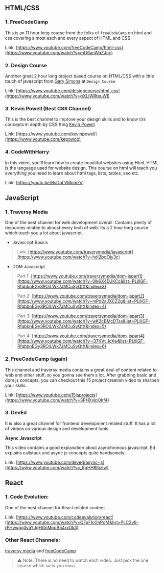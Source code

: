 ## HTML/CSS

### 1. FreeCodeCamp

This is an 11 hour long course from the folks of `freeCodeCamp` on html and css covering almost each and every aspect of HTML and CSS

Link: [https://www.youtube.com/freeCodeCamp/html-css](https://www.youtube.com/watch?v=mU6anWqZJcc) 

### 2. Design Course

Another great 2 hour long project based course on HTML/CSS with a little touch of javascript from [Gary Simons](https://twitter.com/designcoursecom) at `Design Course`

Link: [https://www.youtube.com/designcourse/html-css](https://www.youtube.com/watch?v=gXLjWRteuWI)

### 3. Kevin Powell (Best CSS Channel)

This is the best channel to improve your design skills and to know `CSS` concepts in depth by CSS King [Kevin Powell](https://www.kevinpowell.co/).

Link: [https://www.youtube.com/kevinpowell](https://www.youtube.com/kepowob)

### 4. CodeWithHarry

In this video, you'll learn how to create beautiful websites using Html. HTML is the language used for website design. This course on html will teach you everything you need to learn about html tags, lists, tables, seo etc.

Link: [https://youtu.be/BsDoLVMnmZs) 


## JavaScript

### 1. Traversy Media
One of the best channel for web development overall. Contains plenty of resources related to almost every tech of web. Its a 2 hour long course which teach you a lot about javascript.
- Javascript Basics
> Link: [https://www.youtube.com/traverymedia/javascript](https://www.youtube.com/watch?v=hdI2bqOjy3c)

- DOM Javascript 
> Part 1: [https://www.youtube.com/traversymedia/dom-jspart1](https://www.youtube.com/watch?v=0ik6X4DJKCc&list=PLillGF-RfqbbnEGy3ROiLWk7JMCuSyQtX&index=3) 

> Part 2: [https://www.youtube.com/traversymedia/dom-jspart2](https://www.youtube.com/watch?v=mPd2aJXCZ2g&list=PLillGF-RfqbbnEGy3ROiLWk7JMCuSyQtX&index=4)

> Part 3: [https://www.youtube.com/traversymedia/dom-jspart3](https://www.youtube.com/watch?v=wK2cBMcDTss&list=PLillGF-RfqbbnEGy3ROiLWk7JMCuSyQtX&index=5)

> Part 4: [https://www.youtube.com/traversymedia/dom-jspart4](https://www.youtube.com/watch?v=i37KVt_IcXw&list=PLillGF-RfqbbnEGy3ROiLWk7JMCuSyQtX&index=6)


### 2. FreeCodeCamp (again)
This channel and traversy media contains a great deal of content related to web and other stuff, so you gonna see them a lot. After grabbing basic and dom js concepts, you can checkout this 15 project creation video to sharpen your skills.

Link: [https://www.youtube.com/15jsprojects](https://www.youtube.com/watch?v=3PHXvlpOkf4)

### 3. DevEd
It is also a great channel for frontend development related stuff. It has a lot of videos on various design and development tools.

__Async Javascript__

This video contains a good explanation about asynchronous javascript. Ed explains callstack and async js concepts quite handsomely.

Link: [https://www.youtube.com/deved/async-js](https://www.youtube.com/watch?v=_8gHHBlbziw)


## React

### 1. Code Evolution: 
One of the best channel for React related content. 

Link: [https://www.youtube.com/codeevalution/react](https://www.youtube.com/watch?v=QFaFIcGhPoM&list=PLC3y8-rFHvwgg3vaYJgHGnModB54rxOk3)

### Other React Channels:
[traversy media](https://www.youtube.com/c/TraversyMedia) and [freeCodeCamp](https://www.youtube.com/c/Freecodecamp)

> ⚠ Note: There is no need to watch each video. Just pick the one course which suits you most.

